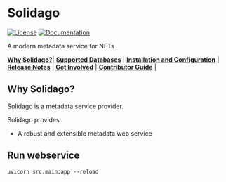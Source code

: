# Solidago

[![License](https://img.shields.io/badge/License-MIT-blue)](https://opensource.org/licenses/MIT)
[![Documentation](https://img.shields.io/badge/doc-blockstead.org-lightgrey)](https://solidago.blockstead.org)

A modern metadata service for NFTs

[**Why Solidago?**](#why-solidago)|
[**Supported Databases**](#supported-databases) |
[**Installation and Configuration**](#installation-and-configuration) |
[**Release Notes**](RELEASING/README.md#release-notes-for-recent-releases) |
[**Get Involved**](#get-involved) |
[**Contributor Guide**](#contributor-guide) |

## Why Solidago?
Solidago is a metadata service provider.

Solidago provides:

- A robust and extensible metadata web service

## Run webservice
`uvicorn src.main:app --reload`